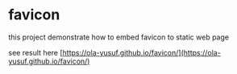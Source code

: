 # favicon
this project demonstrate how to embed favicon to static web page

see result here  [https://ola-yusuf.github.io/favicon/](https://ola-yusuf.github.io/favicon/)